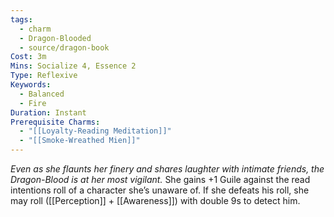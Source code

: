 ```yaml
---
tags:
  - charm
  - Dragon-Blooded
  - source/dragon-book
Cost: 3m
Mins: Socialize 4, Essence 2
Type: Reflexive
Keywords:
  - Balanced
  - Fire
Duration: Instant
Prerequisite Charms:
  - "[[Loyalty-Reading Meditation]]"
  - "[[Smoke-Wreathed Mien]]"
---
```

*Even as she flaunts her finery and shares laughter with intimate friends, the Dragon-Blood is at her most vigilant.*
She gains +1 Guile against the read intentions roll of a character she’s unaware of. If she defeats his roll, she may roll ([[Perception]] + [[Awareness]]) with double 9s to detect him.